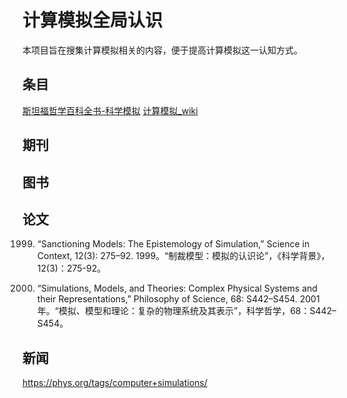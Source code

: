 # 计算模拟全局认识

本项目旨在搜集计算模拟相关的内容，便于提高计算模拟这一认知方式。

## 条目

[斯坦福哲学百科全书-科学模拟](https://plato.stanford.edu/entries/simulations-science/)
[计算模拟_wiki](https://en.wikipedia.org/wiki/Computer_simulation)

## 期刊



## 图书






## 论文


1999. “Sanctioning Models: The Epistemology of Simulation,” Science in Context, 12(3): 275–92.
1999。“制裁模型：模拟的认识论”，《科学背景》，12(3)：275-92。

2001. “Simulations, Models, and Theories: Complex Physical Systems and their Representations,” Philosophy of Science, 68: S442–S454.
2001 年。“模拟、模型和理论：复杂的物理系统及其表示”，科学哲学，68：S442–S454。

## 新闻

https://phys.org/tags/computer+simulations/


